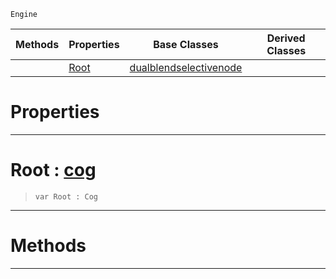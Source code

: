  `Engine`

|Methods|Properties|Base Classes|Derived Classes|
|---|---|---|---|
| |[ Root](https://plasmaengine.github.io/PlasmaDocs/Plasma1/C++/code_reference/class_reference/selectivenode.markdown#root-plasma-engine-documen)|[dualblendselectivenode](https://plasmaengine.github.io/PlasmaDocs/Plasma1/C++/code_reference/class_reference/dualblendselectivenode.markdown)| |


 #  Properties


---  
 #  Root : [cog](https://plasmaengine.github.io/PlasmaDocs/Plasma1/C++/code_reference/class_reference/cog.markdown)

> 
> ``` lang=cpp, name=Lightning
> var Root : Cog


---  
 #  Methods


---  
 

 